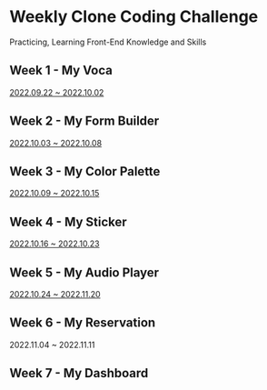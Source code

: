 # Weekly Clone Coding Challenge

Practicing, Learning Front-End Knowledge and Skills

## Week 1 - My Voca

[2022.09.22 ~ 2022.10.02](https://github.com/namiein/my-voca)

## Week 2 - My Form Builder

[2022.10.03 ~ 2022.10.08](https://github.com/namiein/my-form-builder)

## Week 3 - My Color Palette

[2022.10.09 ~ 2022.10.15](https://github.com/namiein/my-color-palette)

## Week 4 - My Sticker

[2022.10.16 ~ 2022.10.23](https://github.com/namiein/my-sticker)

## Week 5 - My Audio Player

[2022.10.24 ~ 2022.11.20](https://github.com/namiein/my-audio-player)

## Week 6 - My Reservation

2022.11.04 ~ 2022.11.11

## Week 7 - My Dashboard
